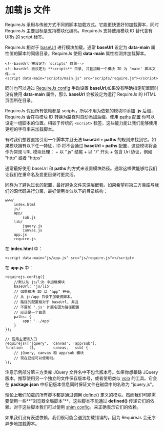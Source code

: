 # 加载 js 文件

RequireJs 采用与传统方式不同的脚本加载方式。它能更快更好的加载脚本，同时 RequireJs 主要目标是支持模块化编码。RequireJs 支持使用模块 ID 替代含有 URls 的 script 标签。

RequireJs 相对于 [baseUrl]() 进行模块加载。通常 **baseUrl** 设定为 **data-main** 属性值的脚本的同级目录。RequireJs 使用 **data-main** 属性检测并加载脚本。
```
<!--baseUrl 被设定为 'scripts' 目录-->
<!--baseUrl 被设定为 **scripts** 目录, 并且加载一个模块 ID 为 'main' 脚本文件-->
<script data-main="scripts/main.js" src="scripts/require.js"></script>
```

同时也可以通过 [RequireJs config]() 手动设置 **baseUrl**,如果没有明确指定配置同时没有使用 **data-main** 属性，那么 **baseUrl** 会被设定为运行 RequireJs 的 HTML 页面所在目录。

RequireJs 假设所有依赖都是 scripts，所以不用为依赖的模块ID添加 **.js** 后缀，RequireJs 会在将模块 ID 转换为路径时自动添加后缀。使用 [paths 配置]() 你可以设定一组脚本的位置。相较于传统的 ```<script>``` 标签，这些能力能让我们能够使用更短的字符串来加载脚本。

有时我们想要直接引用一个脚本并且无法 **baseUrl + paths** 的规则来找到它。如果模块拥有以下任一特征，ID 将不会通过 **baseUrl + paths** 配置，这些模块将会作为常规 URL 模块处理：
    + 以 ".js" 结尾
    + 以 "/" 开头
    + 包含 Url 协议，例如 "http" 或者 "https"

通常最好使用 baseUrl 和 **paths** 的方式来设置模块路径。通常这样做能够给我们让我们在重命名及变更目录时更灵活。

同样为了避免过长的配置，最好避免文件夹深层嵌套。如果希望将第三方类库与我们的源代码进行分离，最好使用类似以下的目录结构：
```
www/
    index.html
    js/
    app/
        sub.js
    lib/
        jquery.js
        canvas.js
    app.js
    require.js
```

在 **index.html** 中：
```
<script data-main="js/app.js" src="js/require.js"></script>
```

在 **app.js** 中：
```
requirejs.config({
    //默认从 js/lib 中加载模块
    baseUrl: 'js/lib',
    // 如果模块 ID 以 "app" 开头,
    // 从 js/app 目录下加载该脚本。
    // 路径的配置相对于 baseUrl, 并且
    // 不要加 '.js' 扩展名因为路径配置
    // 应该是一个目录
    paths: {
        app: '../app'
    }
});

// 应用主逻辑入口
requirejs(['jquery', 'canvas', 'app/sub'],
function   ($,        canvas,   sub) {
    // jQuery, canvas 和 app/sub 模块
    // 现在已经可以使用啦。
});
```

注意示例部分第三方类库 JQuery 文件名中不包含版本号。如果你想跟踪 JQuery 版本，推荐使用另一个独立的文件保存版本号，或者使用类似 [volo](https://github.com/volojs/volo) 的工具。它会在 **package.json** 中标记版本信息同时保证文件在磁盘中的名称为 "jquery.js"。

理论上我们加载的所有脚本都是通过调用 [define()]() 定义的模块。然而我们可能需要使用一些**“浏览器全局脚本”**，这些脚本不能通过 **defined()** 传递它们的依赖。对于这些脚本我们可以使用 [shim config]()。来正确表示它们的依赖。

如果我们没有表述依赖，我们很可能会遇到加载错误的，因为 RequireJs 会无序异步地加载脚本。
